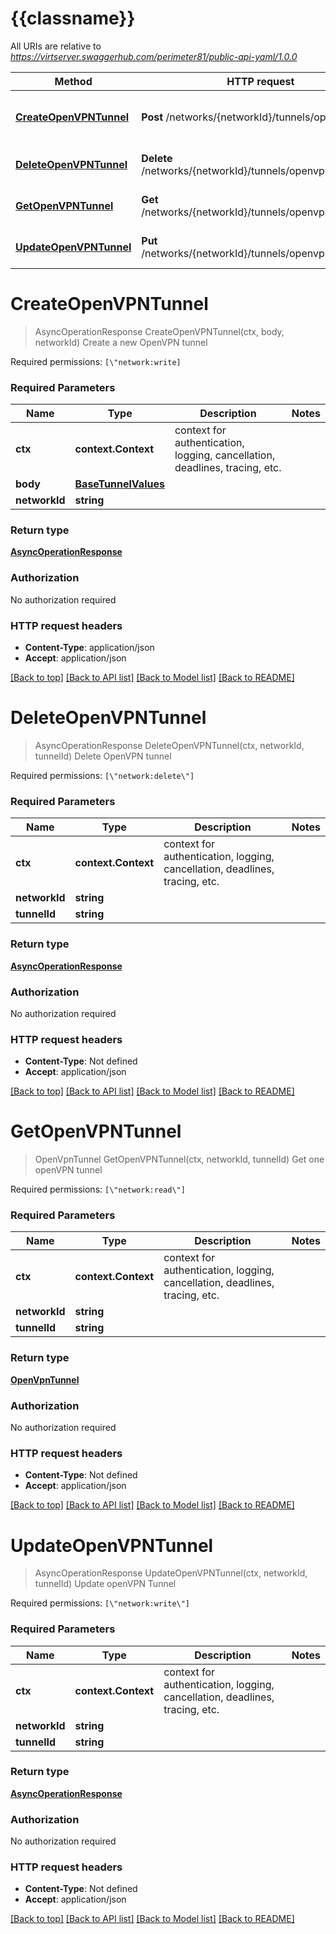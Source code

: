 # {{classname}}

All URIs are relative to *https://virtserver.swaggerhub.com/perimeter81/public-api-yaml/1.0.0*

Method | HTTP request | Description
------------- | ------------- | -------------
[**CreateOpenVPNTunnel**](OpenVPNApi.md#CreateOpenVPNTunnel) | **Post** /networks/{networkId}/tunnels/openvpn | Create a new OpenVPN tunnel
[**DeleteOpenVPNTunnel**](OpenVPNApi.md#DeleteOpenVPNTunnel) | **Delete** /networks/{networkId}/tunnels/openvpn/{tunnelId} | Delete OpenVPN tunnel
[**GetOpenVPNTunnel**](OpenVPNApi.md#GetOpenVPNTunnel) | **Get** /networks/{networkId}/tunnels/openvpn/{tunnelId} | Get one openVPN tunnel
[**UpdateOpenVPNTunnel**](OpenVPNApi.md#UpdateOpenVPNTunnel) | **Put** /networks/{networkId}/tunnels/openvpn/{tunnelId} | Update openVPN Tunnel

# **CreateOpenVPNTunnel**
> AsyncOperationResponse CreateOpenVPNTunnel(ctx, body, networkId)
Create a new OpenVPN tunnel

Required permissions: `[\"network:write]`

### Required Parameters

Name | Type | Description  | Notes
------------- | ------------- | ------------- | -------------
 **ctx** | **context.Context** | context for authentication, logging, cancellation, deadlines, tracing, etc.
  **body** | [**BaseTunnelValues**](BaseTunnelValues.md)|  | 
  **networkId** | **string**|  | 

### Return type

[**AsyncOperationResponse**](AsyncOperationResponse.md)

### Authorization

No authorization required

### HTTP request headers

 - **Content-Type**: application/json
 - **Accept**: application/json

[[Back to top]](#) [[Back to API list]](../README.md#documentation-for-api-endpoints) [[Back to Model list]](../README.md#documentation-for-models) [[Back to README]](../README.md)

# **DeleteOpenVPNTunnel**
> AsyncOperationResponse DeleteOpenVPNTunnel(ctx, networkId, tunnelId)
Delete OpenVPN tunnel

Required permissions: `[\"network:delete\"]`

### Required Parameters

Name | Type | Description  | Notes
------------- | ------------- | ------------- | -------------
 **ctx** | **context.Context** | context for authentication, logging, cancellation, deadlines, tracing, etc.
  **networkId** | **string**|  | 
  **tunnelId** | **string**|  | 

### Return type

[**AsyncOperationResponse**](AsyncOperationResponse.md)

### Authorization

No authorization required

### HTTP request headers

 - **Content-Type**: Not defined
 - **Accept**: application/json

[[Back to top]](#) [[Back to API list]](../README.md#documentation-for-api-endpoints) [[Back to Model list]](../README.md#documentation-for-models) [[Back to README]](../README.md)

# **GetOpenVPNTunnel**
> OpenVpnTunnel GetOpenVPNTunnel(ctx, networkId, tunnelId)
Get one openVPN tunnel

Required permissions: `[\"network:read\"]`

### Required Parameters

Name | Type | Description  | Notes
------------- | ------------- | ------------- | -------------
 **ctx** | **context.Context** | context for authentication, logging, cancellation, deadlines, tracing, etc.
  **networkId** | **string**|  | 
  **tunnelId** | **string**|  | 

### Return type

[**OpenVpnTunnel**](OpenVPNTunnel.md)

### Authorization

No authorization required

### HTTP request headers

 - **Content-Type**: Not defined
 - **Accept**: application/json

[[Back to top]](#) [[Back to API list]](../README.md#documentation-for-api-endpoints) [[Back to Model list]](../README.md#documentation-for-models) [[Back to README]](../README.md)

# **UpdateOpenVPNTunnel**
> AsyncOperationResponse UpdateOpenVPNTunnel(ctx, networkId, tunnelId)
Update openVPN Tunnel

Required permissions: `[\"network:write\"]`

### Required Parameters

Name | Type | Description  | Notes
------------- | ------------- | ------------- | -------------
 **ctx** | **context.Context** | context for authentication, logging, cancellation, deadlines, tracing, etc.
  **networkId** | **string**|  | 
  **tunnelId** | **string**|  | 

### Return type

[**AsyncOperationResponse**](AsyncOperationResponse.md)

### Authorization

No authorization required

### HTTP request headers

 - **Content-Type**: Not defined
 - **Accept**: application/json

[[Back to top]](#) [[Back to API list]](../README.md#documentation-for-api-endpoints) [[Back to Model list]](../README.md#documentation-for-models) [[Back to README]](../README.md)

